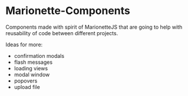 Marionette-Components
=====================

Components made with spirit of MarionetteJS that are going to help with reusability of code between
different projects.

Ideas for more:
- confirmation modals
- flash messages
- loading views
- modal window
- popovers
- upload file
